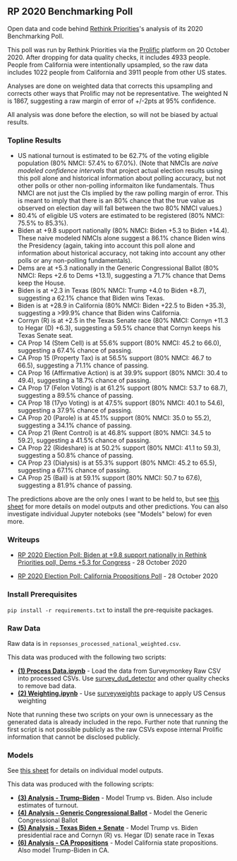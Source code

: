 ## RP 2020 Benchmarking Poll

Open data and code behind [Rethink Priorities](https://www.rethinkpriorities.org/)'s analysis of its 2020 Benchmarking Poll.

This poll was run by Rethink Priorities via the [Prolific](https://www.prolific.co/) platform on 20 October 2020. After dropping for data quality checks, it includes 4933 people. People from California were intentionally upsampled, so the raw data includes 1022 people from California and 3911 people from other US states.

Analyses are done on weighted data that corrects this upsampling and corrects other ways that Prolific may not be representative. The weighted N is 1867, suggesting a raw margin of error of +/-2pts at 95% confidence.

All analysis was done before the election, so will not be biased by actual results.


### Topline Results

* US national turnout is estimated to be 62.7% of the voting eligible population (80% NMCI: 57.4% to 67.0%). (Note that NMCIs are _naive modeled confidence intervals_ that project actual election results using this poll alone and historical information about polling accuracy, but not other polls or other non-polling informaiton like fundamentals. Thus NMCI are not just the CIs implied by the raw polling margin of error. This is meant to imply that there is an 80% chance that the true value as observed on election day will fall between the two 80% NMCI values.)
* 80.4% of eligible US voters are estimated to be registered (80% NMCI: 75.5% to 85.3%).
* Biden at +9.8 support nationally (80% NMCI: Biden +5.3 to Biden +14.4). These naive modeled NMCIs alone suggest a 86.1% chance Biden wins the Presidency (again, taking into account this poll alone and information about historical accuracy, not taking into account any other polls or any non-polling fundamentals).
* Dems are at +5.3 nationally in the Generic Congressional Ballot (80% NMCI: Reps +2.6 to Dems +13.1), suggesting a 71.7% chance that Dems keep the House.
* Biden is at +2.3 in Texas (80% NMCI: Trump +4.0 to Biden +8.7), suggesting a 62.1% chance that Biden wins Texas.
* Biden is at +28.9 in California (80% NMCI: Biden +22.5 to Biden +35.3), suggesting a >99.9% chance that Biden wins California.
* Cornyn (R) is at +2.5 in the Texas Senate race (80% NMCI: Cornyn +11.3 to Hegar (D) +6.3), suggesting a 59.5% chance that Cornyn keeps his Texas Senate seat.
* CA Prop 14 (Stem Cell) is at 55.6% support (80% NMCI: 45.2 to 66.0), suggesting a 67.4% chance of passing.
* CA Prop 15 (Property Tax) is at 56.5% support (80% NMCI: 46.7 to 66.5), suggesting a 71.1% chance of passing.
* CA Prop 16 (Affirmative Action) is at 39.9% support (80% NMCI: 30.4 to 49.4), suggesting a 18.7% chance of passing.
* CA Prop 17 (Felon Voting) is at 61.2% support (80% NMCI: 53.7 to 68.7), suggesting a 89.5% chance of passing.
* CA Prop 18 (17yo Voting) is at 47.5% support (80% NMCI: 40.1 to 54.6), suggesting a 37.9% chance of passing.
* CA Prop 20 (Parole) is at 45.1% support (80% NMCI: 35.0 to 55.2), suggesting a 34.1% chance of passing.
* CA Prop 21 (Rent Control) is at 46.8% support (80% NMCI: 34.5 to 59.2), suggesting a 41.5% chance of passing.
* CA Prop 22 (Rideshare) is at 50.2% support (80% NMCI: 41.1 to 59.3), suggesting a 50.8% chance of passing.
* CA Prop 23 (Dialysis) is at 55.3% support (80% NMCI: 45.2 to 65.5), suggesting a 67.1% chance of passing.
* CA Prop 25 (Bail) is at 59.1% support (80% NMCI: 50.7 to 67.6), suggesting a 81.9% chance of passing.

The predictions above are the only ones I want to be held to, but see [this sheet](https://docs.google.com/spreadsheets/d/1yuEruo1z4sQ9IIqVMGba1-fumtmypbjZk_2tOZgVhkk/edit#gid=0) for more details on model outputs and other predictions. You can also investigate individual Jupyter noteboks (see "Models" below) for even more.


### Writeups

* [RP 2020 Election Poll: Biden at +9.8 support nationally in Rethink Priorities poll, Dems +5.3 for Congress](https://static1.squarespace.com/static/5c64375df4e5314e7985012c/t/5f998f048ef3c11dadf5ddc1/1603899141511/Biden+at+%2B9.8+support+nationally+in+Rethink+Priorities+poll%2C+Dems+%2B5.3+for+Congress.pdf) - 28 October 2020

* [RP 2020 Election Poll: California Propositions Poll](https://static1.squarespace.com/static/5c64375df4e5314e7985012c/t/5f998f6d1fb5f4696ebe7ec5/1603899247289/California+Propositions+Poll.pdf) - 28 October 2020
 
 
### Install Prerequisites

`pip install -r requirements.txt` to install the pre-requisite packages.


### Raw Data

Raw data is in `repsonses_processed_national_weighted.csv`.

This data was produced with the following two scripts:

* **[(1) Process Data.ipynb](https://github.com/rethinkpriorities/rp_2020_benchmarking_poll/blob/master/(1)%20Process%20Data.ipynb)** - Load the data from Surveymonkey Raw CSV into processed CSVs. Use [survey_dud_detector](https://github.com/rethinkpriorities/survey_dud_detector) and other quality checks to remove bad data.
* **[(2) Weighting.ipynb](https://github.com/rethinkpriorities/rp_2020_benchmarking_poll/blob/master/(2)%20Weighting.ipynb)** - Use [surveyweights](https://github.com/rethinkpriorities/surveyweights) package to apply US Census weighting

Note that running these two scripts on your own is unnecessary as the generated data is already included in the repo. Further note that running the first script is not possible publicly as the raw CSVs expose internal Prolific information that cannot be disclosed publicly.


### Models

See [this sheet](https://docs.google.com/spreadsheets/d/1yuEruo1z4sQ9IIqVMGba1-fumtmypbjZk_2tOZgVhkk/edit#gid=0) for details on individual model outputs.

This data was produced with the following scripts:

* **[(3) Analysis - Trump-Biden](https://github.com/rethinkpriorities/rp_2020_benchmarking_poll/blob/master/(3)%20Analysis%20-%20Trump-Biden.ipynb)** - Model Trump vs. Biden. Also include estimates of turnout.
* **[(4) Analysis - Generic Congressional Ballot](https://github.com/rethinkpriorities/rp_2020_benchmarking_poll/blob/master/(4)%20Analysis%20-%20Generic%20Congressional%20Ballot.ipynb)** - Model the Generic Congressional Ballot
* **[(5) Analysis - Texas Biden + Senate](https://github.com/rethinkpriorities/rp_2020_benchmarking_poll/blob/master/(5)%20Texas%20Biden%20%2B%20Senate.ipynb)** - Model Trump vs. Biden presidential race and Cornyn (R) vs. Hegar (D) senate race in Texas
* **[(6) Analysis - CA Propositions](https://github.com/rethinkpriorities/rp_2020_benchmarking_poll/blob/master/(5)%20Analysis%20-%20CA%20Propositions.ipynb)** - Model California state propositions. Also model Trump-Biden in CA.
